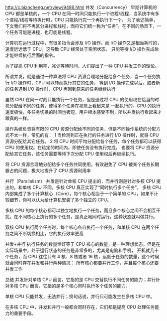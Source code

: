 
http://c.biancheng.net/view/9486.html
并发（Concurrency）
早期计算机的 CPU 都是单核的，一个 CPU 在同一时间只能执行一个进程/线程，当系统中有多个进程/线程等待执行时，CPU 只能执行完一个再执行下一个。
为了表述简单，下文我们将不再区分进程和线程，而将它们统一称为“任务”。在不同的场景下，一个任务可能是进程，也可能是线程。

计算机在运行过程中，有很多指令会涉及 I/O 操作，而 I/O 操作又是相当耗时的，速度远远低于 CPU，这导致 CPU 经常处于空闲状态，
只能等待 I/O 操作完成后才能继续执行后面的指令。

为了提高 CPU 利用率，减少等待时间，人们提出了一种 CPU 并发工作的理论。

所谓并发，就是通过一种算法将 CPU 资源合理地分配给多个任务，当一个任务执行 I/O 操作时，CPU 可以转而执行其它的任务，
等到 I/O 操作完成以后，或者新的任务遇到 I/O 操作时，CPU 再回到原来的任务继续执行

虽然 CPU 在同一时刻只能执行一个任务，但是通过将 CPU 的使用权在恰当的时机分配给不同的任务，使得多个任务在视觉上看起来是
一起执行的。CPU 的执行速度极快，多任务切换的时间也极短，用户根本感受不到，所以并发执行看起来才跟真的一样。

操作系统负责将有限的 CPU 资源分配给不同的任务，但是不同操作系统的分配方式不太一样，常见的有：
1 当检测到正在执行的任务进行 I/O 操作时，就将 CPU 资源分配给其它任务。
2 将 CPU 时间平均分配给各个任务，每个任务都可以获得 CPU 的使用权。在给定的时间内，即使任务没有执行完成，
 也要将 CPU 资源分配给其它任务，该任务需要等待下次分配 CPU 使用权后再继续执行。

将 CPU 资源合理地分配给多个任务共同使用，有效避免了 CPU 被某个任务长期霸占的问题，极大地提升了 CPU 资源利用率


并行（Parallelism）
并发是针对单核 CPU 提出的，而并行则是针对多核 CPU 提出的。和单核 CPU 不同，多核 CPU 真正实现了“同时执行多个任务”。
多核 CPU 内部集成了多个计算核心（Core），每个核心相当于一个简单的 CPU，如果不计较细节，你可以认为给计算机安装了多个独立的 CPU。

多核 CPU 的每个核心都可以独立地执行一个任务，而且多个核心之间不会相互干扰。在不同核心上执行的多个任务，是真正地同时运行，这种状态就叫做并行。

双核 CPU 执行两个任务时，每个核心各自执行一个任务，和单核 CPU 在两个任务之间不断切换相比，它的执行效率更高


并发+并行
执行任务的数量恰好等于 CPU 核心的数量，是一种理想状态。但是在实际场景中，处于运行状态的任务是非常多的，尤其是电脑和手机，
开机就几十个任务，而 CPU 往往只有 4 核、8 核或者 16 核，远低于任务的数量，这个时候就会同时存在并发和并行两种情况：
所有核心都要并行工作，并且每个核心还要并发工作


总结
并发针对单核 CPU 而言，它指的是 CPU 交替执行不同任务的能力；并行针对多核 CPU 而言，它指的是多个核心同时执行多个任务的能力。

单核 CPU 只能并发，无法并行；换句话说，并行只可能发生在多核 CPU 中。

在多核 CPU 中，并发和并行一般都会同时存在，它们都是提高 CPU 处理任务能力的重要手段。
